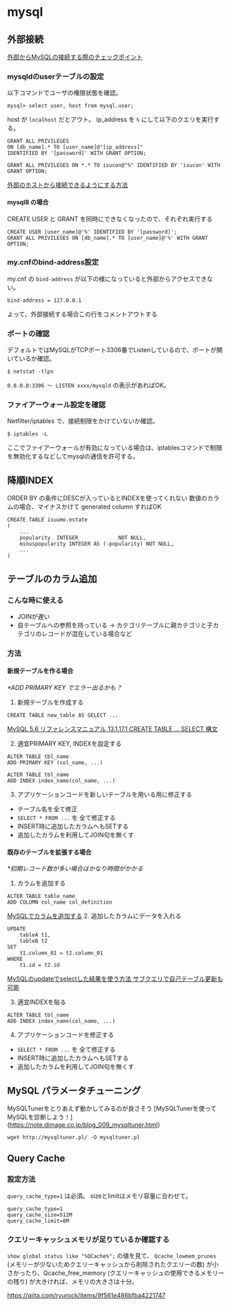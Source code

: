 # mysql

## 外部接続
[外部からMySQLの接続する際のチェックポイント](https://gist.github.com/koudaiii/10696132)

### mysqldのuserテーブルの設定

以下コマンドでユーザの権限状態を確認。
```
mysql> select user, host from mysql.user;
```
host が `localhost` だとアウト。
ip_address を `%` にして以下のクエリを実行する。
```
GRANT ALL PRIVILEGES 
ON [db_name].* TO [user_name]@"[ip_address]" 
IDENTIFIED BY '[password]' WITH GRANT OPTION;
```

```
GRANT ALL PRIVILEGES ON *.* TO isucon@"%" IDENTIFIED BY 'isucon' WITH GRANT OPTION;
```

[外部のホストから接続できるようにする方法](https://www.wakuwakubank.com/posts/322-mysql-access-host/)


#### mysql8 の場合
CREATE USER と GRANT を同時にできなくなったので、それぞれ実行する
```
CREATE USER [user_name]@'%' IDENTIFIED BY '[password]';
GRANT ALL PRIVILEGES ON [db_name].* TO [user_name]@'%' WITH GRANT OPTION;
```


### my.cnfのbind-address設定
my.cnf の `bind-address` が以下の様になっていると外部からアクセスできない。
```
bind-address = 127.0.0.1
```
よって、外部接続する場合この行をコメントアウトする

### ポートの確認

デフォルトではMySQLがTCPポート3306番でListenしているので、ポートが開いているか確認。

```
$ netstat -tlpn
```
`0.0.0.0:3306 ～ LISTEN xxxx/mysqld` の表示があればOK。

### ファイアーウォール設定を確認

Netfilter/iptables で、接続制限をかけていないか確認。
```
$ iptables -L
```
ここでファイアーウォールが有効になっている場合は、iptablesコマンドで制限を無効化するなどしてmysqlの通信を許可する。


## 降順INDEX
ORDER BY の条件にDESCが入っているとINDEXを使ってくれない
数値のカラムの場合、マイナスかけて generated column すればOK


```
CREATE TABLE isuumo.estate
(
	...
	popularity  INTEGER             NOT NULL,
	minuspopularity INTEGER AS (-popularity) NOT NULL, 
	...
)
```

## テーブルのカラム追加
### こんな時に使える
- JOINが遅い
- 自テーブルへの参照を持っている
→ カテゴリテーブルに親カテゴリと子カテゴリのレコードが混在している場合など

### 方法
#### 新規テーブルを作る場合
*\*ADD PRIMARY KEY でエラー出るかも？*

1. 新規テーブルを作成する
```
CREATE TABLE new_table AS SELECT ...
``` 
[MySQL 5.6 リファレンスマニュアル 13.1.17.1 CREATE TABLE ... SELECT 構文](https://dev.mysql.com/doc/refman/5.6/ja/create-table-select.html)

2. 適宜PRIMARY KEY, INDEXを設定する
```
ALTER TABLE tbl_name 
ADD PRIMARY KEY (col_name, ...)
``` 
```
ALTER TABLE tbl_name 
ADD INDEX index_name(col_name, ...)
```

3. アプリケーションコードを新しいテーブルを用いる用に修正する
- テーブル名を全て修正
- `SELECT * FROM ...` を 全て修正する
- INSERT時に追加したカラムへもSETする
- 追加したカラムを利用してJOIN句を無くす



#### 既存のテーブルを拡張する場合
*\*初期レコード数が多い場合はかなり時間がかかる*
1. カラムを追加する
```
ALTER TABLE table_name 
ADD COLUMN col_name col_definition
```
[MySQLでカラムを追加する](https://uxmilk.jp/12612)
2. 追加したカラムにデータを入れる
```
UPDATE
    tableA t1,
    tableB t2
SET 
    t1.column_01 = t2.column_01
WHERE
    t1.id = t2.id
```
[MySQLのupdateでselectした結果を使う方法 サブクエリで自己テーブル更新も可能](https://style.potepan.com/articles/19076.html)

3. 適宜INDEXを貼る
```
ALTER TABLE tbl_name 
ADD INDEX index_name(col_name, ...)
```

4. アプリケーションコードを修正する
- `SELECT * FROM ...` を 全て修正する
- INSERT時に追加したカラムへもSETする
- 追加したカラムを利用してJOIN句を無くす


## MySQL パラメータチューニング
MySQLTunerをとりあえず動かしてみるのが良さそう
[MySQLTunerを使ってMySQLを診断しよう！] (https://note.dimage.co.jp/blog_009_mysqltuner.html)

```
wget http://mysqltuner.pl/ -O mysqltuner.pl
```


## Query Cache

### 設定方法
`query_cache_type=1` は必須。
sizeとlimitはメモリ容量に合わせて。
```
query_cache_type=1
query_cache_size=512M
query_cache_limit=8M
```

### クエリーキャッシュメモリが足りているか確認する

`show global status like "%QCache%";` の値を見て、 `Qcache_lowmem_prunes`  (メモリーが少ないためクエリーキャッシュから削除されたクエリーの数) が小さかったり、Qcache_free_memory (クエリーキャッシュの使用できるメモリーの残り) が大きければ、メモリの大きさは十分。

https://qiita.com/ryurock/items/9f561e486bfba4221747
<!--stackedit_data:
eyJoaXN0b3J5IjpbMjAzMTY1MjA1NCwtMTE1NDI1MTc4NCw2OT
M1ODc4NjcsLTY3OTM3ODY3MSwxMDU4MDIyMTg1LDExNTU0NzU0
NjIsMTAxODIzMzc1MiwtMTI5MjM0NTIzOSwtMTUzMzEwNzM5Mi
wxNjI5NTU0Njc1LC05MDk0NTY5OTcsLTExNDg1NDcyMjksLTI3
Njk0ODMxOCwxMDE1NDkxNTIwLDExMTczNjk4MCw3NDIxOTU2MD
VdfQ==
-->